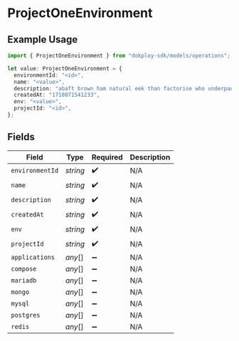 # ProjectOneEnvironment

## Example Usage

```typescript
import { ProjectOneEnvironment } from "dokploy-sdk/models/operations";

let value: ProjectOneEnvironment = {
  environmentId: "<id>",
  name: "<value>",
  description: "abaft brown ham natural eek than factorise who underpants",
  createdAt: "1718071541233",
  env: "<value>",
  projectId: "<id>",
};
```

## Fields

| Field              | Type               | Required           | Description        |
| ------------------ | ------------------ | ------------------ | ------------------ |
| `environmentId`    | *string*           | :heavy_check_mark: | N/A                |
| `name`             | *string*           | :heavy_check_mark: | N/A                |
| `description`      | *string*           | :heavy_check_mark: | N/A                |
| `createdAt`        | *string*           | :heavy_check_mark: | N/A                |
| `env`              | *string*           | :heavy_check_mark: | N/A                |
| `projectId`        | *string*           | :heavy_check_mark: | N/A                |
| `applications`     | *any*[]            | :heavy_minus_sign: | N/A                |
| `compose`          | *any*[]            | :heavy_minus_sign: | N/A                |
| `mariadb`          | *any*[]            | :heavy_minus_sign: | N/A                |
| `mongo`            | *any*[]            | :heavy_minus_sign: | N/A                |
| `mysql`            | *any*[]            | :heavy_minus_sign: | N/A                |
| `postgres`         | *any*[]            | :heavy_minus_sign: | N/A                |
| `redis`            | *any*[]            | :heavy_minus_sign: | N/A                |